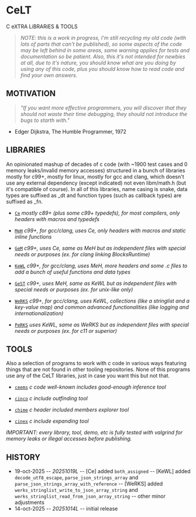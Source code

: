 # CeLT

C eXTRA LiBRARiES & TOOLS

> *NOTE: this is a work in progress, I'm still recycling my old code (with lots of parts that can't be published), so some aspects of the code may be left behind in some areas, same warning applies for tests and documentation so be patient. Also, this it's not intended for newbies at all, due to it's nature, you should know what are you doing by using any of this code, plus you should know how to read code and find your own answers.*

## MOTIVATION
> *"If you want more effective programmers, you will discover that they should not waste their time debugging, they should not introduce the bugs to starth with."*
- Edger Dijkstra, The Humble Programmer, 1972

## LIBRARIES

An opinionated mashup of decades of c code (with ~1900 test cases and 0 memory leaks/invalid memory accesses) structured in a bunch of libraries mostly for c99+, mostly for linux, mostly for gcc and clang, which doesn't use any external dependency (except indicated) not even libm/math.h (but it's compatible of course).
In all of this libraries, name casing is snake, data types are suffixed as _dt and function types (such as callback types) are suffixed as _fn.

* [`Ce`](libs/docs/ce.md) *mostly c89+ (plus some c99+ typedefs), for most compilers, only headers with macros and typedefs*

* [`MeH`](libs/docs/meh.md) *c99+, for gcc/clang, uses Ce, only headers with macros and static inline functions*
* [`GeM`](libs/docs/gem.md) *c99+, uses Ce, same as MeH but as independent files with special needs or purposes (ex. for clang linking BlocksRuntime)*

* [`KeWL`](libs/docs/kewl.md) *c99+, for gcc/clang, uses MeH, more headers and some .c files to add a bunch of useful functions and data types*
* [`GeST`](libs/docs/gest.md) *c99+, uses MeH, same as KeWL but as independent files with special needs or purposes (ex. for unix-like only)*

* [`WeRKS`](libs/docs/werks.md) *c99+, for gcc/clang, uses KeWL, collections (like a stringlist and a key-value map) and common advanced functionalities (like logging and internationalization)*
* [`PeRKS`](libs/docs/perks.md) *uses KeWL, same as WeRKS but as independent files with special needs or purposes (ex. for c11 or superior)*

## TOOLS

Also a selection of programs to work with c code in various ways featuring things that are not found in other tooling repositories.
None of this programs use any of the CeLT libraries, just in case you want this but not that.

* [`ceems`](tools/docs/ceems.md) *c code well-known includes good-enough inference tool*

* [`cinco`](tools/docs/cinco.md) *c include outfinding tool*

* [`chime`](tools/docs/chime.md) *c header included members explorer tool*

* [`cinex`](tools/docs/cinex.md) *c include expanding tool*

*IMPORTANT: every library, tool, demo, etc is fully tested with valgrind for memory leaks or illegal accesses before publishing.*

## HISTORY

* 19-oct-2025 -- *20251019L*
    -- [Ce] added `both_assigned`
    -- [KeWL] added `decode_utf8_escape`, `parse_json_strings_array` and  `parse_json_strings_array_with_reference`
    -- [WeRKS] added `werks_stringlist_write_to_json_array_string` and `werks_stringlist_read_from_json_array_string`
    -- other minor adjustments
* 14-oct-2025 -- *20251014L*
    -- initial release

